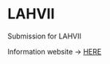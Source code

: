 # LAHVII
Submission for LAHVII

Information website -> [HERE](https://verb-ai-ize.cadenchau.repl.co/)
